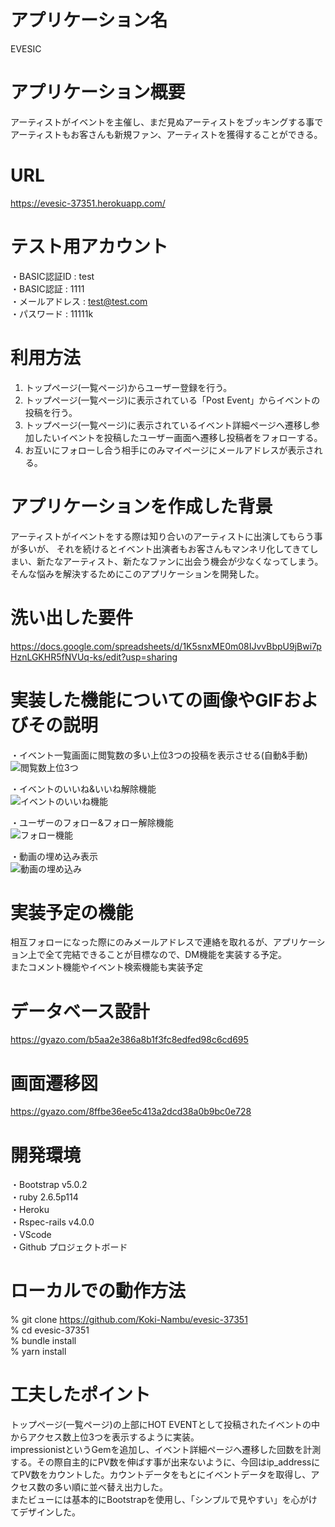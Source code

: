 # アプリケーション名  
EVESIC

# アプリケーション概要  
アーティストがイベントを主催し、まだ見ぬアーティストをブッキングする事でアーティストもお客さんも新規ファン、アーティストを獲得することができる。

# URL  
https://evesic-37351.herokuapp.com/

# テスト用アカウント  
・BASIC認証ID : test  
・BASIC認証 : 1111  
・メールアドレス : test@test.com  
・パスワード : 11111k  

# 利用方法  
1. トップページ(一覧ページ)からユーザー登録を行う。  
2. トップページ(一覧ページ)に表示されている「Post Event」からイベントの投稿を行う。  
3. トップページ(一覧ページ)に表示されているイベント詳細ページへ遷移し参加したいイベントを投稿したユーザー画面へ遷移し投稿者をフォローする。  
4. お互いにフォローし合う相手にのみマイページにメールアドレスが表示される。  



# アプリケーションを作成した背景	
アーティストがイベントをする際は知り合いのアーティストに出演してもらう事が多いが、
それを続けるとイベント出演者もお客さんもマンネリ化してきてしまい、新たなアーティスト、新たなファンに出会う機会が少なくなってしまう。  
そんな悩みを解決するためにこのアプリケーションを開発した。

# 洗い出した要件	
https://docs.google.com/spreadsheets/d/1K5snxME0m08IJvvBbpU9jBwi7pHznLGKHR5fNVUq-ks/edit?usp=sharing

# 実装した機能についての画像やGIFおよびその説明

・イベント一覧画面に閲覧数の多い上位3つの投稿を表示させる(自動&手動)  
![閲覧数上位3つ](https://gyazo.com/cac669ac7a987b65e31914ba35d21be2.gif)

・イベントのいいね&いいね解除機能  
![イベントのいいね機能](https://gyazo.com/c8459b02cc1f3e3eb14be0a585735936.gif)

・ユーザーのフォロー&フォロー解除機能  
![フォロー機能](https://gyazo.com/457d015b4afece68f900639a09bf50a1.gif)


・動画の埋め込み表示  
![動画の埋め込み](https://gyazo.com/adf13859ff4af877b42dd66c264233d2.gif)



# 実装予定の機能	
相互フォローになった際にのみメールアドレスで連絡を取れるが、アプリケーション上で全て完結できることが目標なので、DM機能を実装する予定。  
またコメント機能やイベント検索機能も実装予定

# データベース設計	
https://gyazo.com/b5aa2e386a8b1f3fc8edfed98c6cd695

# 画面遷移図
https://gyazo.com/8ffbe36ee5c413a2dcd38a0b9bc0e728

# 開発環境	
・Bootstrap v5.0.2  
・ruby 2.6.5p114  
・Heroku  
・Rspec-rails v4.0.0  
・VScode  
・Github プロジェクトボード  

# ローカルでの動作方法
% git clone https://github.com/Koki-Nambu/evesic-37351  
% cd evesic-37351  
% bundle install  
% yarn install  

# 工夫したポイント
トップページ(一覧ページ)の上部にHOT EVENTとして投稿されたイベントの中からアクセス数上位3つを表示するように実装。  
impressionistというGemを追加し、イベント詳細ページへ遷移した回数を計測する。その際自主的にPV数を伸ばす事が出来ないように、今回はip_addressにてPV数をカウントした。カウントデータをもとにイベントデータを取得し、アクセス数の多い順に並べ替え出力した。  
またビューには基本的にBootstrapを使用し、「シンプルで見やすい」を心がけてデザインした。  
